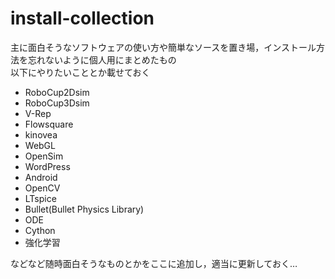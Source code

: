 # install-collection

主に面白そうなソフトウェアの使い方や簡単なソースを置き場，インストール方法を忘れないように個人用にまとめたもの<br>
以下にやりたいこととか載せておく<br>
  - RoboCup2Dsim
  - RoboCup3Dsim
  - V-Rep
  - Flowsquare
  - kinovea
  - WebGL
  - OpenSim
  - WordPress
  - Android
  - OpenCV
  - LTspice
  - Bullet(Bullet Physics Library)  
  - ODE
  - Cython
  - 強化学習


などなど随時面白そうなものとかをここに追加し，適当に更新しておく…
